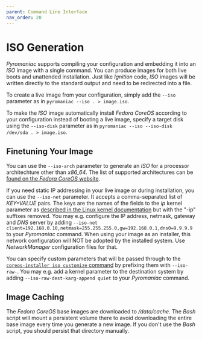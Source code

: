 ```yaml
---
parent: Command Line Interface
nav_order: 20
---
```


# ISO Generation
*Pyromaniac* supports compiling your configuration and embedding it into an
*ISO* image with a single command. You can produce images for both live boots
and unattended installation. Just like *Ignition* code, *ISO* images will be
written directly to the standard output and need to be redirected into a file.

To create a live image from your configuration, simply add the `--iso`
parameter as in `pyromaniac --iso . > image.iso`.

To make the *ISO* image automatically install *Fedora CoreOS* according to 
your configuration instead of booting a live image, specify a target disk using
the `--iso-disk` parameter as in `pyromaniac --iso --iso-disk /dev/sda . >
image.iso`.

## Finetuning Your Image
You can use the `--iso-arch` parameter to generate an *ISO* for a processor
architechture other than *x86_64*. The list of supported architectures can be
[found on the *Fedora CoreOS* website][archs].

If you need static IP addressing in your live image or during installation, you
can use the `--iso-net` parameter. It accepts a comma-separated list of
*KEY=VALUE* pairs. The keys are the names of the fields to the *ip* kernel
parameter as [described in the Linux kernel documentation][ip] but with the
"-ip" suffixes removed. You may e.g. configure the IP address, netmask, gateway
and *DNS* server by adding `--iso-net
client=192.168.0.10,netmask=255.255.255.0,gw=192.168.0.1,dns0=9.9.9.9`
to your *Pyromaniac* command. When using your image as an installer, this
network configuration will NOT be adopted by the installed system. Use
*NetworkManager* configuration files for that.

You can specify custom parameters that will be passed through to the
[`coreos-installer iso customize` command][customize] by prefixing them with
`--iso-raw-`. You may e.g. add a kernel parameter to the destination system by
adding `--iso-raw-dest-karg-append quiet` to your *Pyromaniac* command.

[archs]: https://docs.fedoraproject.org/en-US/fedora-coreos/platforms/
[ip]: https://www.kernel.org/doc/Documentation/filesystems/nfs/nfsroot.txt
[customize]: https://coreos.github.io/coreos-installer/cmd/iso/#coreos-installer-iso-customize

## Image Caching
The *Fedora CoreOS* base images are downloaded to */data/cache*. The *Bash*
script will mount a persistent volume there to avoid downloading the entire
base image every time you generate a new image. If you don't use the *Bash*
script, you should persist that directory manually.

